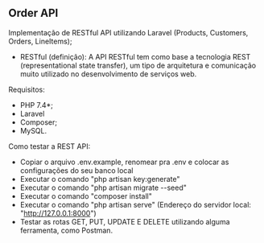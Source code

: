 ## Order API

Implementação de RESTful API utilizando Laravel (Products, Customers, Orders, LineItems);

* RESTful (definição): A API RESTful tem como base a tecnologia REST (representational state transfer), um tipo de arquitetura e comunicação muito utilizado no desenvolvimento de serviços web.

Requisitos:
- PHP 7.4*;
- Laravel
- Composer;
- MySQL.

Como testar a REST API:
- Copiar o arquivo .env.example, renomear pra .env e colocar as configurações do seu banco local
- Executar o comando "php artisan key:generate"
- Executar o comando "php artisan migrate --seed"
- Executar o comando "composer install"
- Executar o comando "php artisan serve" (Endereço do servidor local: "http://127.0.0.1:8000")
- Testar as rotas GET, PUT, UPDATE E DELETE utilizando alguma ferramenta, como Postman.
